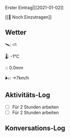 Erster Eintrag|[[2021-01-02]]

[[📅 Noch Einzutragen]]

## Wetter

🛰: ⛅️

🌡: -1°C

💧: 0.0mm

🌬: →7km/h

## Aktivitäts-Log

- [ ] Für 2 Stunden arbeiten
- [ ] Für 2 Stunden arbeiten

## Konversations-Log

